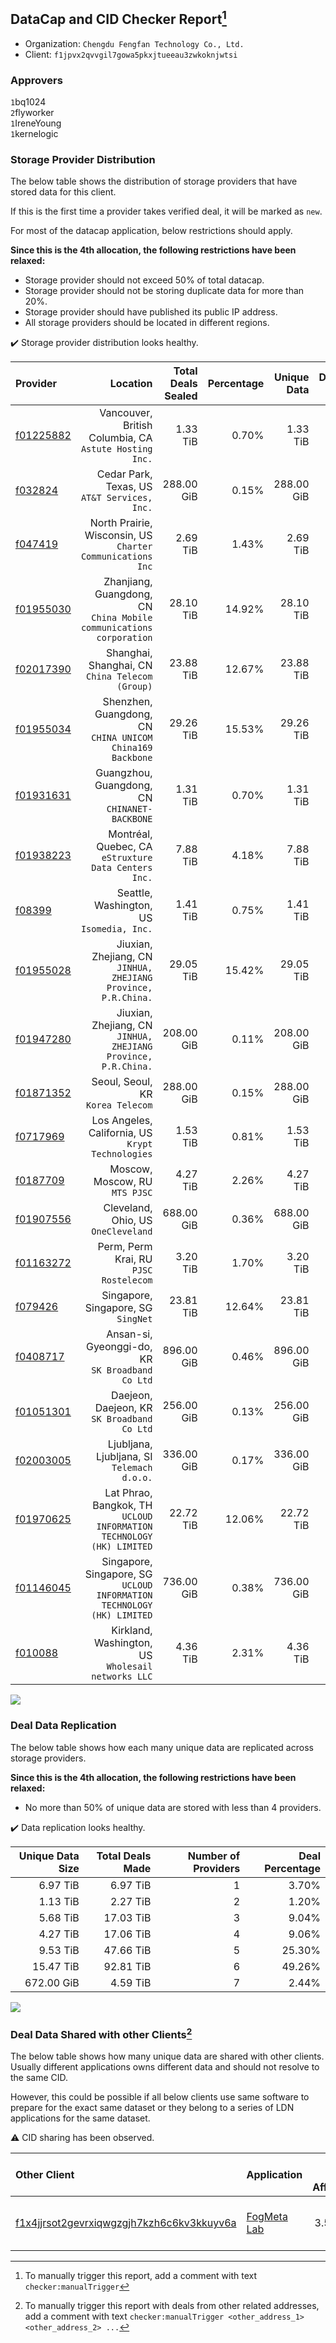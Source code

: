 ## DataCap and CID Checker Report[^1]
 - Organization: `Chengdu Fengfan Technology Co., Ltd.`
 - Client: `f1jpvx2qvvgil7gowa5pkxjtueeau3zwkoknjwtsi`
### Approvers
`1`bq1024<br/>`2`flyworker<br/>`1`IreneYoung<br/>`1`kernelogic

### Storage Provider Distribution
The below table shows the distribution of storage providers that have stored data for this client.

If this is the first time a provider takes verified deal, it will be marked as `new`.

For most of the datacap application, below restrictions should apply.

**Since this is the 4th allocation, the following restrictions have been relaxed:**
 - Storage provider should not exceed 50% of total datacap.
 - Storage provider should not be storing duplicate data for more than 20%.
 - Storage provider should have published its public IP address.
 - All storage providers should be located in different regions.

✔️ Storage provider distribution looks healthy.

| Provider                                              |                                                                  Location | Total Deals Sealed | Percentage | Unique Data | Duplicate Deals |
| :---------------------------------------------------- | ------------------------------------------------------------------------: | -----------------: | ---------: | ----------: | --------------: |
| [f01225882](https://filfox.info/en/address/f01225882) |                 Vancouver, British Columbia, CA<br/>`Astute Hosting Inc.` |           1.33 TiB |      0.70% |    1.33 TiB |           0.00% |
| [f032824](https://filfox.info/en/address/f032824)     |                           Cedar Park, Texas, US<br/>`AT&T Services, Inc.` |         288.00 GiB |      0.15% |  288.00 GiB |           0.00% |
| [f047419](https://filfox.info/en/address/f047419)     |             North Prairie, Wisconsin, US<br/>`Charter Communications Inc` |           2.69 TiB |      1.43% |    2.69 TiB |           0.00% |
| [f01955030](https://filfox.info/en/address/f01955030) |    Zhanjiang, Guangdong, CN<br/>`China Mobile communications corporation` |          28.10 TiB |     14.92% |   28.10 TiB |           0.00% |
| [f02017390](https://filfox.info/en/address/f02017390) |                        Shanghai, Shanghai, CN<br/>`China Telecom (Group)` |          23.88 TiB |     12.67% |   23.88 TiB |           0.00% |
| [f01955034](https://filfox.info/en/address/f01955034) |              Shenzhen, Guangdong, CN<br/>`CHINA UNICOM China169 Backbone` |          29.26 TiB |     15.53% |   29.26 TiB |           0.00% |
| [f01931631](https://filfox.info/en/address/f01931631) |                          Guangzhou, Guangdong, CN<br/>`CHINANET-BACKBONE` |           1.31 TiB |      0.70% |    1.31 TiB |           0.00% |
| [f01938223](https://filfox.info/en/address/f01938223) |                   Montréal, Quebec, CA<br/>`eStruxture Data Centers Inc.` |           7.88 TiB |      4.18% |    7.88 TiB |           0.00% |
| [f08399](https://filfox.info/en/address/f08399)       |                              Seattle, Washington, US<br/>`Isomedia, Inc.` |           1.41 TiB |      0.75% |    1.41 TiB |           0.00% |
| [f01955028](https://filfox.info/en/address/f01955028) |         Jiuxian, Zhejiang, CN<br/>`JINHUA, ZHEJIANG Province, P.R.China.` |          29.05 TiB |     15.42% |   29.05 TiB |           0.00% |
| [f01947280](https://filfox.info/en/address/f01947280) |         Jiuxian, Zhejiang, CN<br/>`JINHUA, ZHEJIANG Province, P.R.China.` |         208.00 GiB |      0.11% |  208.00 GiB |           0.00% |
| [f01871352](https://filfox.info/en/address/f01871352) |                                      Seoul, Seoul, KR<br/>`Korea Telecom` |         288.00 GiB |      0.15% |  288.00 GiB |           0.00% |
| [f0717969](https://filfox.info/en/address/f0717969)   |                      Los Angeles, California, US<br/>`Krypt Technologies` |           1.53 TiB |      0.81% |    1.53 TiB |           0.00% |
| [f0187709](https://filfox.info/en/address/f0187709)   |                                         Moscow, Moscow, RU<br/>`MTS PJSC` |           4.27 TiB |      2.26% |    4.27 TiB |           0.00% |
| [f01907556](https://filfox.info/en/address/f01907556) |                                    Cleveland, Ohio, US<br/>`OneCleveland` |         688.00 GiB |      0.36% |  688.00 GiB |           0.00% |
| [f01163272](https://filfox.info/en/address/f01163272) |                                 Perm, Perm Krai, RU<br/>`PJSC Rostelecom` |           3.20 TiB |      1.70% |    3.20 TiB |           0.00% |
| [f079426](https://filfox.info/en/address/f079426)     |                                    Singapore, Singapore, SG<br/>`SingNet` |          23.81 TiB |     12.64% |   23.81 TiB |           0.00% |
| [f0408717](https://filfox.info/en/address/f0408717)   |                       Ansan-si, Gyeonggi-do, KR<br/>`SK Broadband Co Ltd` |         896.00 GiB |      0.46% |  896.00 GiB |           0.00% |
| [f01051301](https://filfox.info/en/address/f01051301) |                            Daejeon, Daejeon, KR<br/>`SK Broadband Co Ltd` |         256.00 GiB |      0.13% |  256.00 GiB |           0.00% |
| [f02003005](https://filfox.info/en/address/f02003005) |                            Ljubljana, Ljubljana, SI<br/>`Telemach d.o.o.` |         336.00 GiB |      0.17% |  336.00 GiB |           0.00% |
| [f01970625](https://filfox.info/en/address/f01970625) |   Lat Phrao, Bangkok, TH<br/>`UCLOUD INFORMATION TECHNOLOGY (HK) LIMITED` |          22.72 TiB |     12.06% |   22.72 TiB |           0.00% |
| [f01146045](https://filfox.info/en/address/f01146045) | Singapore, Singapore, SG<br/>`UCLOUD INFORMATION TECHNOLOGY (HK) LIMITED` |         736.00 GiB |      0.38% |  736.00 GiB |           0.00% |
| [f010088](https://filfox.info/en/address/f010088)     |                     Kirkland, Washington, US<br/>`Wholesail networks LLC` |           4.36 TiB |      2.31% |    4.36 TiB |           0.00% |

<img src="https://raw.githubusercontent.com/data-preservation-programs/filplus-checker-assets/main/filecoin-project/filecoin-plus-large-datasets/issues/1231/1684423751462.png"/>

### Deal Data Replication
The below table shows how each many unique data are replicated across storage providers.


**Since this is the 4th allocation, the following restrictions have been relaxed:**
- No more than 50% of unique data are stored with less than 4 providers.

✔️ Data replication looks healthy.

| Unique Data Size | Total Deals Made | Number of Providers | Deal Percentage |
| ---------------: | ---------------: | ------------------: | --------------: |
|         6.97 TiB |         6.97 TiB |                   1 |           3.70% |
|         1.13 TiB |         2.27 TiB |                   2 |           1.20% |
|         5.68 TiB |        17.03 TiB |                   3 |           9.04% |
|         4.27 TiB |        17.06 TiB |                   4 |           9.06% |
|         9.53 TiB |        47.66 TiB |                   5 |          25.30% |
|        15.47 TiB |        92.81 TiB |                   6 |          49.26% |
|       672.00 GiB |         4.59 TiB |                   7 |           2.44% |

<img src="https://raw.githubusercontent.com/data-preservation-programs/filplus-checker-assets/main/filecoin-project/filecoin-plus-large-datasets/issues/1231/1684423752596.png"/>

### Deal Data Shared with other Clients[^3]
The below table shows how many unique data are shared with other clients.
Usually different applications owns different data and should not resolve to the same CID.

However, this could be possible if all below clients use same software to prepare for the exact same dataset or they belong to a series of LDN applications for the same dataset.

⚠️ CID sharing has been observed.

| Other Client                                                                                                          | Application                                                                                 | Total Deals Affected | Unique CIDs | Approvers                                                          |
| :-------------------------------------------------------------------------------------------------------------------- | :------------------------------------------------------------------------------------------ | -------------------: | ----------: | :----------------------------------------------------------------- |
| [f1x4jjrsot2gevrxiqwgzgjh7kzh6c6kv3kkuyv6a](https://filfox.info/en/address/f1x4jjrsot2gevrxiqwgzgjh7kzh6c6kv3kkuyv6a) | [FogMeta Lab](https://github.com/filecoin-project/filecoin-plus-large-datasets/issues/1137) |             3.57 TiB |         113 | `1`flyworker<br/>`1`GaryGJG<br/>`1`liyunzhi-666<br/>`1`newwebgroup |

[^1]: To manually trigger this report, add a comment with text `checker:manualTrigger`

[^2]: Deals from those addresses are combined into this report as they are specified with `checker:manualTrigger`

[^3]: To manually trigger this report with deals from other related addresses, add a comment with text `checker:manualTrigger <other_address_1> <other_address_2> ...`
